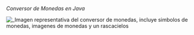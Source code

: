 <em> Conversor de Monedas en Java </em>


![_Imagen representativa del conversor de monedas, incluye simbolos de monedas, imagenes de monedas y un rascacielos](https://github.com/escordigan/ConversorDeMonedas/assets/149540525/cd08c44f-a2ff-44e9-94e0-290f5e427dd8)
